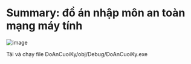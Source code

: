 # Summary: đồ án nhập môn an toàn mạng máy tính
![image](https://github.com/user-attachments/assets/0033d89c-ede4-49d5-8a7c-58d48434bf7f)

Tải và chạy file DoAnCuoiKy/obj/Debug/DoAnCuoiKy.exe
